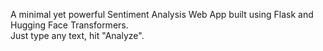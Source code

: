 A minimal yet powerful Sentiment Analysis Web App built using Flask and Hugging Face Transformers.  
Just type any text, hit "Analyze".
